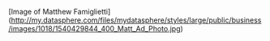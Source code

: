 [Image of Matthew Famiglietti] (http://my.datasphere.com/files/mydatasphere/styles/large/public/business/images/1018/1540429844_400_Matt_Ad_Photo.jpg)
